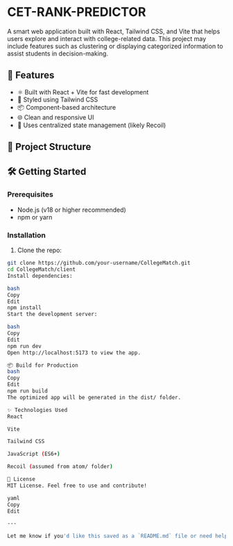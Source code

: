 # CET-RANK-PREDICTOR


A smart web application built with React, Tailwind CSS, and Vite that helps users explore and interact with college-related data. This project may include features such as clustering or displaying categorized information to assist students in decision-making.

## 🚀 Features

- ⚛️ Built with React + Vite for fast development
- 🎨 Styled using Tailwind CSS
- 📦 Component-based architecture
- 🌐 Clean and responsive UI
- 🧠 Uses centralized state management (likely Recoil)

## 📁 Project Structure
## 🛠️ Getting Started

### Prerequisites

- Node.js (v18 or higher recommended)
- npm or yarn

### Installation

1. Clone the repo:

```bash
git clone https://github.com/your-username/CollegeMatch.git
cd CollegeMatch/client
Install dependencies:

bash
Copy
Edit
npm install
Start the development server:

bash
Copy
Edit
npm run dev
Open http://localhost:5173 to view the app.

📦 Build for Production
bash
Copy
Edit
npm run build
The optimized app will be generated in the dist/ folder.

✨ Technologies Used
React

Vite

Tailwind CSS

JavaScript (ES6+)

Recoil (assumed from atom/ folder)

📄 License
MIT License. Feel free to use and contribute!

yaml
Copy
Edit

---

Let me know if you'd like this saved as a `README.md` file or need help customizing the GitHub

